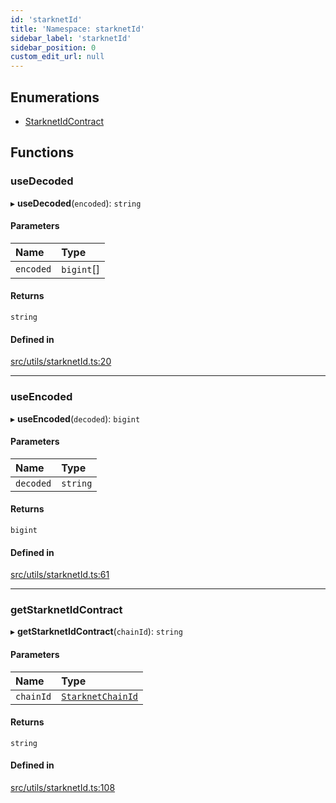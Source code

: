 ```yaml
---
id: 'starknetId'
title: 'Namespace: starknetId'
sidebar_label: 'starknetId'
sidebar_position: 0
custom_edit_url: null
---
```


## Enumerations

- [StarknetIdContract](../enums/starknetId.StarknetIdContract.md)

## Functions

### useDecoded

▸ **useDecoded**(`encoded`): `string`

#### Parameters

| Name      | Type       |
| :-------- | :--------- |
| `encoded` | `bigint`[] |

#### Returns

`string`

#### Defined in

[src/utils/starknetId.ts:20](https://github.com/notV4l/starknet.js/blob/47ca727/src/utils/starknetId.ts#L20)

---

### useEncoded

▸ **useEncoded**(`decoded`): `bigint`

#### Parameters

| Name      | Type     |
| :-------- | :------- |
| `decoded` | `string` |

#### Returns

`bigint`

#### Defined in

[src/utils/starknetId.ts:61](https://github.com/notV4l/starknet.js/blob/47ca727/src/utils/starknetId.ts#L61)

---

### getStarknetIdContract

▸ **getStarknetIdContract**(`chainId`): `string`

#### Parameters

| Name      | Type                                                       |
| :-------- | :--------------------------------------------------------- |
| `chainId` | [`StarknetChainId`](../enums/constants.StarknetChainId.md) |

#### Returns

`string`

#### Defined in

[src/utils/starknetId.ts:108](https://github.com/notV4l/starknet.js/blob/47ca727/src/utils/starknetId.ts#L108)
